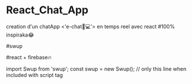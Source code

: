 # React_Chat_App
creation d'un chatApp <'e-chat🤯💻'> en temps reel avec react
#100% inspiraka😂

#swup

#react + firebase🔥

import Swup from 'swup';
const swup = new Swup(); // only this line when included with script tag
